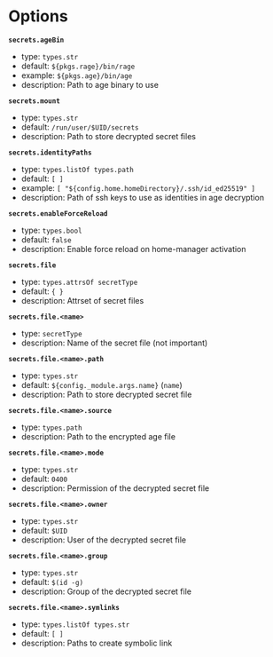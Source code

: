 <!-- markdownlint-disable MD001 MD012 -->

# Options

**`secrets.ageBin`**

- type: `types.str`
- default: `${pkgs.rage}/bin/rage`
- example: `${pkgs.age}/bin/age`
- description: Path to age binary to use


**`secrets.mount`**

- type: `types.str`
- default: `/run/user/$UID/secrets`
- description: Path to store decrypted secret files


**`secrets.identityPaths`**

- type: `types.listOf types.path`
- default: `[ ]`
- example: `[ "${config.home.homeDirectory}/.ssh/id_ed25519" ]`
- description: Path of ssh keys to use as identities in age decryption


**`secrets.enableForceReload`**

- type: `types.bool`
- default: `false`
- description: Enable force reload on home-manager activation


**`secrets.file`**

- type: `types.attrsOf secretType`
- default: `{ }`
- description: Attrset of secret files


**`secrets.file.<name>`**

- type: `secretType`
- description: Name of the secret file (not important)


**`secrets.file.<name>.path`**

- type: `types.str`
- default: `${config._module.args.name}` (`name`)
- description: Path to store decrypted secret file


**`secrets.file.<name>.source`**

- type: `types.path`
- description: Path to the encrypted age file


**`secrets.file.<name>.mode`**

- type: `types.str`
- default: `0400`
- description: Permission of the decrypted secret file


**`secrets.file.<name>.owner`**

- type: `types.str`
- default: `$UID`
- description: User of the decrypted secret file


**`secrets.file.<name>.group`**

- type: `types.str`
- default: `$(id -g)`
- description: Group of the decrypted secret file


**`secrets.file.<name>.symlinks`**

- type: `types.listOf types.str`
- default: `[ ]`
- description: Paths to create symbolic link
